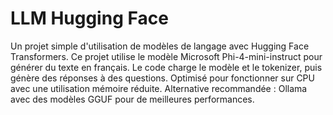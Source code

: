 # LLM Hugging Face

Un projet simple d'utilisation de modèles de langage avec Hugging Face Transformers.
Ce projet utilise le modèle Microsoft Phi-4-mini-instruct pour générer du texte en français.
Le code charge le modèle et le tokenizer, puis génère des réponses à des questions.
Optimisé pour fonctionner sur CPU avec une utilisation mémoire réduite.
Alternative recommandée : Ollama avec des modèles GGUF pour de meilleures performances.

